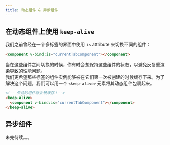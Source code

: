 ```yaml
---
title: 动态组件 & 异步组件
---
```


## 在动态组件上使用 `keep-alive`
我们之前曾经在一个多标签的界面中使用 `is` attribute 来切换不同的组件：
```html
<component v-bind:is="currentTabComponent"></component>
```
当在这些组件之间切换的时候，你有时会想保持这些组件的状态，以避免反复重渲染导致的性能问题。  
我们更希望那些标签的组件实例能够被在它们第一次被创建的时候缓存下来。为了解决这个问题，我们可以用一个 `<keep-alive>` 元素将其动态组件包裹起来。

```html
<!-- 失活的组件将会被缓存！-->
<keep-alive>
  <component v-bind:is="currentTabComponent"></component>
</keep-alive>
```

## 异步组件

未完待续。。。
